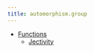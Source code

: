 ```yaml
---
title: automorphism.group
---
```


- [Functions](html/sec/functions.html)
  - [Jectivity](html/sec/jectivity.html)
